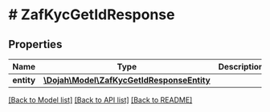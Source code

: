 # # ZafKycGetIdResponse

## Properties

Name | Type | Description | Notes
------------ | ------------- | ------------- | -------------
**entity** | [**\Dojah\Model\ZafKycGetIdResponseEntity**](ZafKycGetIdResponseEntity.md) |  | [optional]

[[Back to Model list]](../../README.md#models) [[Back to API list]](../../README.md#endpoints) [[Back to README]](../../README.md)
